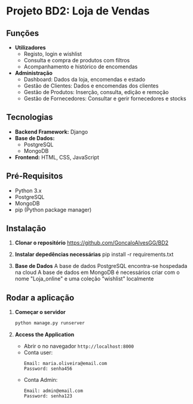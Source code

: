 # Projeto BD2: Loja de Vendas

## Funções

- **Utilizadores**
    - Registo, login e wishlist
    - Consulta e compra de produtos com filtros
    - Acompanhamento e histórico de encomendas
- **Administração**
    - Dashboard: Dados da loja, encomendas e estado
    - Gestão de Clientes: Dados e encomendas dos clientes
    - Gestão de Produtos: Inserção, consulta, edição e remoção
    - Gestão de Fornecedores: Consultar e gerir fornecedores e stocks

## Tecnologias

- **Backend Framework:** Django
- **Base de Dados:**
  - PostgreSQL 
  - MongoDB 
- **Frontend:** HTML, CSS, JavaScript

## Pré-Requisitos
- Python 3.x
- PostgreSQL
- MongoDB
- pip (Python package manager)

## Instalação

1. **Clonar o repositório**
   https://github.com/GoncaloAlvesGG/BD2


2. **Instalar depedências necessárias**
pip install -r requirements.txt

3. **Base de Dados**
A base de dados PostgreSQL encontra-se hospedada na cloud
A base de dados em MongoDB é necessários criar com o nome "Loja_online" e uma coleção "wishlist" localmente


## Rodar a aplicação

1. **Começar o servidor**
   ```bash
   python manage.py runserver
   ```

2. **Access the Application**
   - Abrir o no navegador `http://localhost:8000`
   - Conta user:
     ```
     Email: maria.oliveira@email.com
     Password: senha456
     ```
   - Conta Admin:
     ```
     Email: admin@email.com
     Password: senha123
     ```


